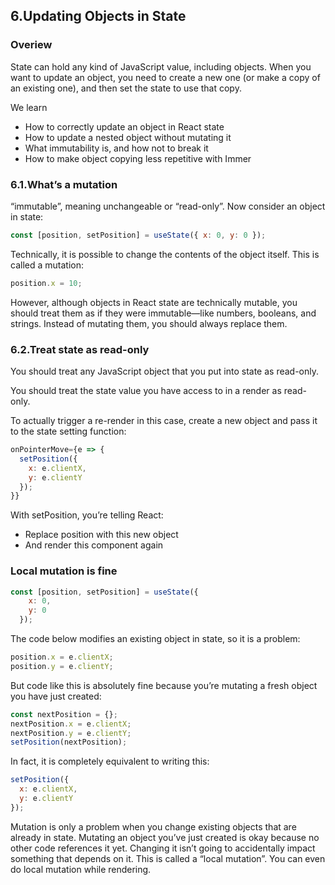 ## 6.Updating Objects in State

### Overiew
State can hold any kind of JavaScript value, including objects.
When you want to update an object, you need to create a new one (or make a copy of an existing one), and then set the state to use that copy.

We learn
- How to correctly update an object in React state
- How to update a nested object without mutating it
- What immutability is, and how not to break it
- How to make object copying less repetitive with Immer

### 6.1.What’s a mutation
“immutable”, meaning unchangeable or “read-only”. 
Now consider an object in state:
```javascript
const [position, setPosition] = useState({ x: 0, y: 0 });
```
Technically, it is possible to change the contents of the object itself. This is called a mutation:
```js
position.x = 10;
```
However, although objects in React state are technically mutable, you should treat them as if they were immutable—like numbers, booleans, and strings. Instead of mutating them, you should always replace them.


### 6.2.Treat state as read-only
 You should treat any JavaScript object that you put into state as read-only.

 You should treat the state value you have access to in a render as read-only.

To actually trigger a re-render in this case, create a new object and pass it to the state setting function:
```javascript
onPointerMove={e => {
  setPosition({
    x: e.clientX,
    y: e.clientY
  });
}}
```

With setPosition, you’re telling React:

- Replace position with this new object
- And render this component again

### Local mutation is fine

```js
const [position, setPosition] = useState({
    x: 0,
    y: 0
  });
```

The code below modifies an existing object in state, so it is a problem:
```js
position.x = e.clientX;
position.y = e.clientY;
```

But code like this is absolutely fine because you’re mutating a fresh object you have just created:
```js
const nextPosition = {};
nextPosition.x = e.clientX;
nextPosition.y = e.clientY;
setPosition(nextPosition);
```

In fact, it is completely equivalent to writing this:
```js
setPosition({
  x: e.clientX,
  y: e.clientY
});
```

Mutation is only a problem when you change existing objects that are already in state. Mutating an object you’ve just created is okay because no other code references it yet. Changing it isn’t going to accidentally impact something that depends on it. This is called a “local mutation”. You can even do local mutation while rendering. 